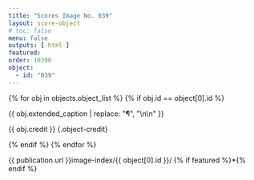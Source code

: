 ```yaml
---
title: "Scores Image No. 039"
layout: score-object
# toc: false
menu: false
outputs: [ html ]
featured: 
order: 10390
object:
  - id: "039"
---
```


{% for obj in objects.object_list %}
{% if obj.id == object[0].id %}

{{ obj.extended_caption | replace: "¶", "\n\n" }}

{{ obj.credit }} {.object-credit}

{% endif %}
{% endfor %}

<div class="object-credit object-url is-print-only">

{{ publication.url }}image-index/{{ object[0].id }}/ {% if featured %}*{% endif %}

</div>
